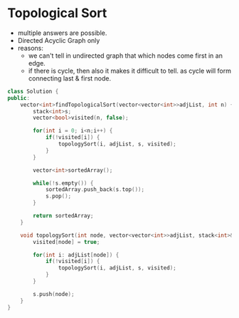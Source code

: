 # Topological Sort

- multiple answers are possible.
- Directed Acyclic Graph only
- reasons: 
    - we can't tell in undirected graph that which nodes come first in an edge.
    - if there is cycle, then also it makes it difficult to tell. as cycle will form connecting last & first node.

```cpp
class Solution {
public: 
    vector<int>findTopologicalSort(vector<vector<int>>adjList, int n) {
        stack<int>s;
        vector<bool>visited(n, false);

        for(int i = 0; i<n;i++) {
            if(!visited[i]) {
                topologySort(i, adjList, s, visited);
            }
        }

        vector<int>sortedArray();

        while(!s.empty()) {
            sortedArray.push_back(s.top());
            s.pop();
        }

        return sortedArray;
    }

    void topologySort(int node, vector<vector<int>>adjList, stack<int>&s, vector<bool>&visited) {
        visited[node] = true;

        for(int i: adjList[node]) {
            if(!visited[i]) { 
                topologySort(i, adjList, s, visited);
            }
        }

        s.push(node);
    }
}
```

